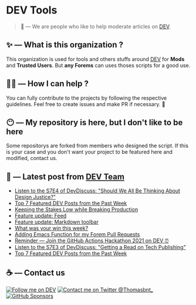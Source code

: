 # DEV Tools

> 🔧 — We are people who like to help moderate articles on [DEV](https://dev.to).

## ✨ — What is this organization ?

This organization is used for tools and others stuffs around [DEV](https://dev.to) for **Mods** and **Trusted Users**. But __any Forems__ can uses thoses scripts for a good use.


## 💪🏼 — How I can help ?

You can fully contribute to the projects by following the respective guidelines. Feel free to create issues and make PR if necessary. 🎉

## 😶 — My repository is here, but I don't like to be here

Some repositorys are forked from members who designed the script. If this is your case and you don't want your project to be featured here and modified, contact us.

## 📝 — Latest post from [DEV Team](https://dev.to/devteam)

<!-- BLOG-POST-LIST:START -->
- [Listen to the S7E4 of DevDiscuss: &quot;Should We All Be Thinking About Design Justice?&quot;](https://dev.to/devteam/listen-to-the-s7e4-of-devdiscuss-should-we-all-be-thinking-about-design-justice-1gm9)
- [Top 7 Featured DEV Posts from the Past Week](https://dev.to/devteam/top-7-featured-dev-posts-from-the-past-week-5hj5)
- [Keeping the Stakes Low while Breaking Production](https://dev.to/devteam/keeping-the-stakes-low-while-breaking-production-3nej)
- [Feature update: Feed](https://dev.to/devteam/feature-update-feed-3go5)
- [Feature update: Markdown toolbar](https://dev.to/devteam/feature-update-markdown-toolbar-2lma)
- [What was your win this week?](https://dev.to/devteam/what-was-your-win-this-week-30gf)
- [Adding Emacs Function for my Forem Pull Requests](https://dev.to/devteam/adding-emacs-function-for-my-forem-pull-requests-58fc)
- [Reminder — Join the GitHub Actions Hackathon 2021 on DEV ⏰](https://dev.to/devteam/reminder-join-the-github-actions-hackathon-2021-on-dev-6h2)
- [Listen to the S7E3 of DevDiscuss: &quot;Getting a Read on Tech Publishing&quot;](https://dev.to/devteam/listen-to-the-s7e3-of-devdiscuss-getting-a-read-on-tech-publishing-3e7g)
- [Top 7 Featured DEV Posts from the Past Week](https://dev.to/devteam/top-7-featured-dev-posts-from-the-past-week-3nkk)
<!-- BLOG-POST-LIST:END -->


## ☕ — Contact us

[![Follow me on DEV](https://img.shields.io/badge/dev.to-%2308090A.svg?&style=for-the-badge&logo=dev.to&logoColor=white&alt=devto)](https://dev.to/thomasbnt)
[![Contact me on Twitter @Thomasbnt_](https://img.shields.io/badge/Contact%20me%20on%20Twitter-%231DA1F2.svg?&style=for-the-badge&logo=twitter&logoColor=white&alt=twitter)](https://twitter.com/messages/1142357270-1142357270?text=Hello,%20I%20contact%20you%20from%20devtotools%20&recipient_id=1142357270) [![GitHub Sponsors](https://img.shields.io/badge/Sponsor%20me-%23EA54AE.svg?&style=for-the-badge&logo=github-sponsors&logoColor=white)](https://github.com/sponsors/thomasbnt)


